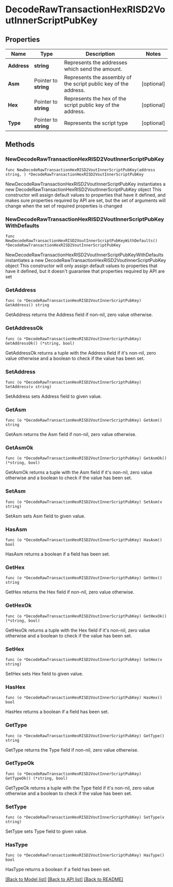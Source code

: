 # DecodeRawTransactionHexRISD2VoutInnerScriptPubKey

## Properties

Name | Type | Description | Notes
------------ | ------------- | ------------- | -------------
**Address** | **string** | Represents the addresses which send the amount. | 
**Asm** | Pointer to **string** | Represents the assembly of the script public key of the address. | [optional] 
**Hex** | Pointer to **string** | Represents the hex of the script public key of the address. | [optional] 
**Type** | Pointer to **string** | Represents the script type | [optional] 

## Methods

### NewDecodeRawTransactionHexRISD2VoutInnerScriptPubKey

`func NewDecodeRawTransactionHexRISD2VoutInnerScriptPubKey(address string, ) *DecodeRawTransactionHexRISD2VoutInnerScriptPubKey`

NewDecodeRawTransactionHexRISD2VoutInnerScriptPubKey instantiates a new DecodeRawTransactionHexRISD2VoutInnerScriptPubKey object
This constructor will assign default values to properties that have it defined,
and makes sure properties required by API are set, but the set of arguments
will change when the set of required properties is changed

### NewDecodeRawTransactionHexRISD2VoutInnerScriptPubKeyWithDefaults

`func NewDecodeRawTransactionHexRISD2VoutInnerScriptPubKeyWithDefaults() *DecodeRawTransactionHexRISD2VoutInnerScriptPubKey`

NewDecodeRawTransactionHexRISD2VoutInnerScriptPubKeyWithDefaults instantiates a new DecodeRawTransactionHexRISD2VoutInnerScriptPubKey object
This constructor will only assign default values to properties that have it defined,
but it doesn't guarantee that properties required by API are set

### GetAddress

`func (o *DecodeRawTransactionHexRISD2VoutInnerScriptPubKey) GetAddress() string`

GetAddress returns the Address field if non-nil, zero value otherwise.

### GetAddressOk

`func (o *DecodeRawTransactionHexRISD2VoutInnerScriptPubKey) GetAddressOk() (*string, bool)`

GetAddressOk returns a tuple with the Address field if it's non-nil, zero value otherwise
and a boolean to check if the value has been set.

### SetAddress

`func (o *DecodeRawTransactionHexRISD2VoutInnerScriptPubKey) SetAddress(v string)`

SetAddress sets Address field to given value.


### GetAsm

`func (o *DecodeRawTransactionHexRISD2VoutInnerScriptPubKey) GetAsm() string`

GetAsm returns the Asm field if non-nil, zero value otherwise.

### GetAsmOk

`func (o *DecodeRawTransactionHexRISD2VoutInnerScriptPubKey) GetAsmOk() (*string, bool)`

GetAsmOk returns a tuple with the Asm field if it's non-nil, zero value otherwise
and a boolean to check if the value has been set.

### SetAsm

`func (o *DecodeRawTransactionHexRISD2VoutInnerScriptPubKey) SetAsm(v string)`

SetAsm sets Asm field to given value.

### HasAsm

`func (o *DecodeRawTransactionHexRISD2VoutInnerScriptPubKey) HasAsm() bool`

HasAsm returns a boolean if a field has been set.

### GetHex

`func (o *DecodeRawTransactionHexRISD2VoutInnerScriptPubKey) GetHex() string`

GetHex returns the Hex field if non-nil, zero value otherwise.

### GetHexOk

`func (o *DecodeRawTransactionHexRISD2VoutInnerScriptPubKey) GetHexOk() (*string, bool)`

GetHexOk returns a tuple with the Hex field if it's non-nil, zero value otherwise
and a boolean to check if the value has been set.

### SetHex

`func (o *DecodeRawTransactionHexRISD2VoutInnerScriptPubKey) SetHex(v string)`

SetHex sets Hex field to given value.

### HasHex

`func (o *DecodeRawTransactionHexRISD2VoutInnerScriptPubKey) HasHex() bool`

HasHex returns a boolean if a field has been set.

### GetType

`func (o *DecodeRawTransactionHexRISD2VoutInnerScriptPubKey) GetType() string`

GetType returns the Type field if non-nil, zero value otherwise.

### GetTypeOk

`func (o *DecodeRawTransactionHexRISD2VoutInnerScriptPubKey) GetTypeOk() (*string, bool)`

GetTypeOk returns a tuple with the Type field if it's non-nil, zero value otherwise
and a boolean to check if the value has been set.

### SetType

`func (o *DecodeRawTransactionHexRISD2VoutInnerScriptPubKey) SetType(v string)`

SetType sets Type field to given value.

### HasType

`func (o *DecodeRawTransactionHexRISD2VoutInnerScriptPubKey) HasType() bool`

HasType returns a boolean if a field has been set.


[[Back to Model list]](../README.md#documentation-for-models) [[Back to API list]](../README.md#documentation-for-api-endpoints) [[Back to README]](../README.md)


